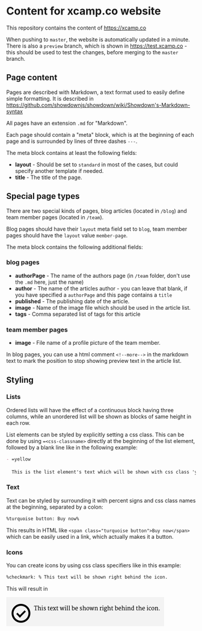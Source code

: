 # Content for xcamp.co website

This repository contains the content of https://xcamp.co

When pushing to `master`, the website is automatically updated in a minute. There is also a `preview` branch,
which is shown in https://test.xcamp.co - this should be used to test the changes, before merging to the `master`
branch.

## Page content

Pages are described with Markdown, a text format used to easily define simple formatting.
It is described in https://github.com/showdownjs/showdown/wiki/Showdown's-Markdown-syntax

All pages have an extension `.md` for "Markdown".

Each page should contain a "meta" block, which is at the beginning of each page and is surrounded by lines of three
dashes `---`.

The meta block contains at least the following fields:

- **layout** - Should be set to `standard` in most of the cases, but could specify another template if needed.
- **title** - The title of the page.

## Special page types

There are two special kinds of pages, blog articles (located in `/blog`) and team member pages (located in `/team`).

Blog pages should have their `layout` meta field set to `blog`, team member pages should have the `layout` value
`member-page`.

The meta block contains the following additional fields:

### blog pages

- **authorPage** - The name of the authors page (in `/team` folder, don't use the `.md` here, just the name)
- **author** - The name of the articles author - you can leave that blank, if you have specified a `authorPage` and this
  page contains a `title` 
- **published** - The publishing date of the article.
- **image** - Name of the image file which should be used in the article list.
- **tags** - Comma separated list of tags for this article

### team member pages

- **image** - File name of a profile picture of the team member.

In blog pages, you can use a html comment `<!--more-->` in the markdown text to mark the position to stop showing
preview text in the article list.

## Styling

### Lists

Ordered lists will have the effect of a continuous block having three columns, while an unordered list will be shown as blocks of same height in each row.

List elements can be styled by explicitly setting a css class.
This can be done by using `=<css-classname>` directly at the beginning of the list element, followed by a blank line like in the following example:

```markdown
- =yellow

  This is the list element's text which will be shown with css class 'yellow'.
```

### Text

Text can be styled by surrounding it with percent signs and css class names at the beginning, separated by a colon:

```markdown
%turquoise button: Buy now%
```

This results in HTML like `<span class="turquoise button">Buy now</span>` which can be easily used in a link, which actually makes it a button.

### Icons

You can create icons by using css class specifiers like in this example:

```markdown
%checkmark: % This text will be shown right behind the icon.
```

This will result in

![Checkmark icon example](checkmark-screenshot.png)
